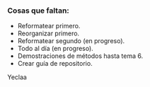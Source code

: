 ### Cosas que faltan:
- Reformatear primero.
- Reorganizar primero.
- Reformatear segundo (en progreso).
- Todo al día (en progreso).
- Demostraciones de métodos hasta tema 6.
- Crear guía de repositorio.

Yeclaa